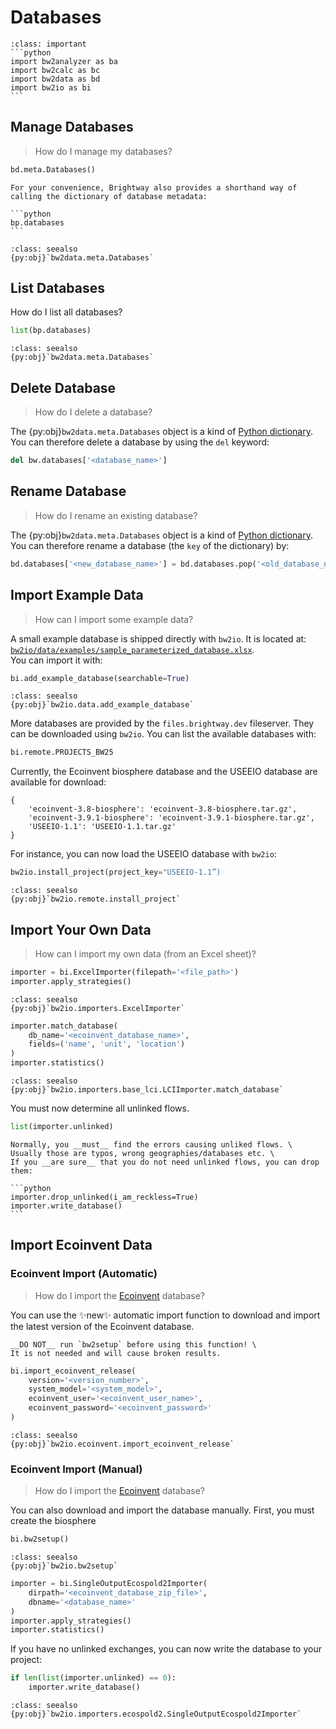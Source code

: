 # Databases

````{admonition} Prerequisites
:class: important
```python
import bw2analyzer as ba
import bw2calc as bc
import bw2data as bd
import bw2io as bi
```
````

## Manage Databases

> How do I manage my databases?

```python
bd.meta.Databases()
```

````{note}
For your convenience, Brightway also provides a shorthand way of calling the dictionary of database metadata:

```python
bp.databases
```

````


```{admonition} API Documentation
:class: seealso
{py:obj}`bw2data.meta.Databases`
```

## List Databases

How do I list all databases?

```python
list(bp.databases)
```

```{admonition} API Documentation
:class: seealso
{py:obj}`bw2data.meta.Databases`
```

## Delete Database

> How do I delete a database?

The {py:obj}`bw2data.meta.Databases` object is a kind of [Python dictionary](https://docs.python.org/3/tutorial/datastructures.html#dictionaries). You can therefore delete a database by using the `del` keyword:

```python
del bw.databases['<database_name>']
```

## Rename Database

> How do I rename an existing database?

The {py:obj}`bw2data.meta.Databases` object is a kind of [Python dictionary](https://docs.python.org/3/tutorial/datastructures.html#dictionaries). You can therefore rename a database (the `key` of the dictionary) by:

```python
bd.databases['<new_database_name>'] = bd.databases.pop('<old_database_name>')
```

## Import Example Data

> How can I import some example data?

A small example database is shipped directly with `bw2io`. It is located at: \
[`bw2io/data/examples/sample_parameterized_database.xlsx`](https://github.com/brightway-lca/brightway2-io/blob/main/bw2io/data/examples/sample_parameterized_database.xlsx). \
You can import it with:

```python
bi.add_example_database(searchable=True)
```

```{admonition} API Documentation
:class: seealso
{py:obj}`bw2io.data.add_example_database`
```

More databases are provided by the `files.brightway.dev` fileserver. They can be downloaded using `bw2io`. You can list the available databases with:

```python
bi.remote.PROJECTS_BW25
```

Currently, the Ecoinvent biosphere database and the USEEIO database are available for download:

```
{
    'ecoinvent-3.8-biosphere': 'ecoinvent-3.8-biosphere.tar.gz',
    'ecoinvent-3.9.1-biosphere': 'ecoinvent-3.9.1-biosphere.tar.gz',
    'USEEIO-1.1': 'USEEIO-1.1.tar.gz'
}
```

For instance, you can now load the USEEIO database with `bw2io`:


```python
bw2io.install_project(project_key="USEEIO-1.1”)
```

```{admonition} API Documentation
:class: seealso
{py:obj}`bw2io.remote.install_project`
```

## Import Your Own Data

> How can I import my own data (from an Excel sheet)?

```python
importer = bi.ExcelImporter(filepath='<file_path>')
importer.apply_strategies()
```

```{admonition} API Documentation
:class: seealso
{py:obj}`bw2io.importers.ExcelImporter`
```

```python
importer.match_database(
    db_name='<ecoinvent_database_name>',
    fields=('name', 'unit', 'location')
)
importer.statistics()
```

```{admonition} API Documentation
:class: seealso
{py:obj}`bw2io.importers.base_lci.LCIImporter.match_database`
```

You must now determine all unlinked flows.

```python
list(importer.unlinked)
```

````{note}
Normally, you __must__ find the errors causing unliked flows. \
Usually those are typos, wrong geographies/databases etc. \
If you __are sure__ that you do not need unlinked flows, you can drop them:

```python
importer.drop_unlinked(i_am_reckless=True)
importer.write_database()
```
````

## Import Ecoinvent Data

### Ecoinvent Import (Automatic)

> How do I import the [Ecoinvent](https://ecoinvent.org) database?

You can use the ✨new✨ automatic import function to download and import the latest version of the Ecoinvent database.

```{warning}
__DO NOT__ run `bw2setup` before using this function! \
It is not needed and will cause broken results.
```

```python
bi.import_ecoinvent_release(
    version='<version_number>',
    system_model='<system_model>',
    ecoinvent_user='<ecoinvent_user_name>',
    ecoinvent_password='<ecoinvent_password>'
)
```

```{admonition} API Documentation
:class: seealso
{py:obj}`bw2io.ecoinvent.import_ecoinvent_release`
```

### Ecoinvent Import (Manual)

> How do I import the [Ecoinvent](https://ecoinvent.org) database?

You can also download and import the database manually. First, you must create the biosphere 

```python
bi.bw2setup()
```

```{admonition} API Documentation
:class: seealso
{py:obj}`bw2io.bw2setup`
```

```python
importer = bi.SingleOutputEcospold2Importer(
    dirpath='<ecoinvent_database_zip_file>',
    dbname='<database_name>'
)
importer.apply_strategies()
importer.statistics()
```
If you have no unlinked exchanges, you can now write the database to your project:

```python
if len(list(importer.unlinked) == 0):
    importer.write_database()
```

```{admonition} API Documentation
:class: seealso
{py:obj}`bw2io.importers.ecospold2.SingleOutputEcospold2Importer`
```



